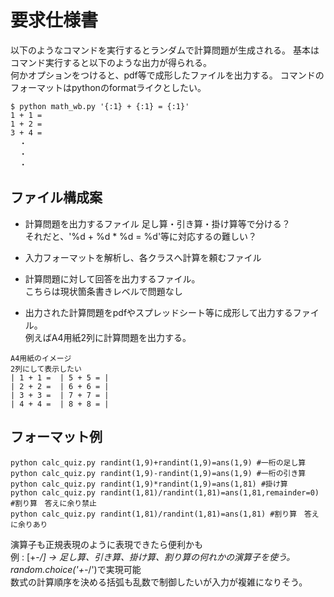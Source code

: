 # 要求仕様書

以下のようなコマンドを実行するとランダムで計算問題が生成される。
基本はコマンド実行すると以下のような出力が得られる。  
何かオプションをつけると、pdf等で成形したファイルを出力する。 
コマンドのフォーマットはpythonのformatライクとしたい。

```
$ python math_wb.py '{:1} + {:1} = {:1}'
1 + 1 = 
1 + 2 =
3 + 4 =
  ・
  ・
  ・
```

## ファイル構成案
* 計算問題を出力するファイル 足し算・引き算・掛け算等で分ける？  
それだと、'%d + %d * %d = %d'等に対応するの難しい？

* 入力フォーマットを解析し、各クラスへ計算を頼むファイル

* 計算問題に対して回答を出力するファイル。  
こちらは現状箇条書きレベルで問題なし

* 出力された計算問題をpdfやスプレッドシート等に成形して出力するファイル。  
例えばA4用紙2列に計算問題を出力する。  
```
A4用紙のイメージ
2列にして表示したい
| 1 + 1 =  | 5 + 5 = | 
| 2 + 2 =  | 6 + 6 = |
| 3 + 3 =  | 7 + 7 = |
| 4 + 4 =  | 8 + 8 = |
```

## フォーマット例

```
python calc_quiz.py randint(1,9)+randint(1,9)=ans(1,9) #一桁の足し算
python calc_quiz.py randint(1,9)-randint(1,9)=ans(1,9) #一桁の引き算
python calc_quiz.py randint(1,9)*randint(1,9)=ans(1,81) #掛け算
python calc_quiz.py randint(1,81)/randint(1,81)=ans(1,81,remainder=0) #割り算　答えに余り禁止
python calc_quiz.py randint(1,81)/randint(1,81)=ans(1,81) #割り算　答えに余りあり

```

演算子も正規表現のように表現できたら便利かも  
例 : [+-*/] -> 足し算、引き算、掛け算、割り算の何れかの演算子を使う。  
random.choice('+-*/')で実現可能  
数式の計算順序を決める括弧も乱数で制御したいが入力が複雑になりそう。

